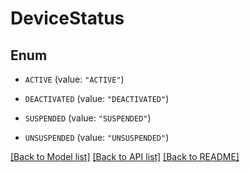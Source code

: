 # DeviceStatus

## Enum


* `ACTIVE` (value: `"ACTIVE"`)

* `DEACTIVATED` (value: `"DEACTIVATED"`)

* `SUSPENDED` (value: `"SUSPENDED"`)

* `UNSUSPENDED` (value: `"UNSUSPENDED"`)


[[Back to Model list]](../README.md#documentation-for-models) [[Back to API list]](../README.md#documentation-for-api-endpoints) [[Back to README]](../README.md)


